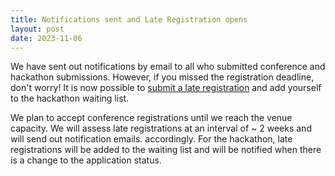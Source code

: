 ```yaml
---
title: Notifications sent and Late Registration opens
layout: post
date: 2023-11-06
---
```


We have sent out notifications by email to all who submitted conference
and hackathon submissions. However, if you missed the registration deadline, don't worry! It is now possible to
[submit a late registration](https://cryptpad.fr/form/#/2/form/view/jnreOeG+ja0DXCESlqkgf6WRqz7vhMmxzROMyJL+q5g/)
and add yourself to the hackathon waiting list.

We plan to accept conference registrations until we reach the venue capacity.
We will assess late registrations at an interval of ~ 2 weeks and will send out notification emails.
accordingly. For the hackathon, late registrations will be added to the waiting list
and will be notified when there is a change to the application status.